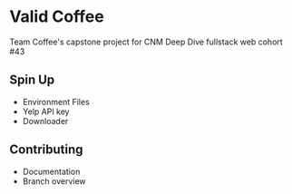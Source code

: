 # Valid Coffee

Team Coffee's capstone project for CNM Deep Dive fullstack web cohort #43

## Spin Up
* Environment Files
* Yelp API key
* Downloader

## Contributing
* Documentation
* Branch overview